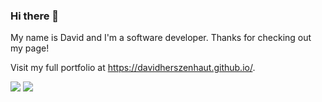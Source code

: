 ### Hi there 👋

My name is David and I'm a software developer. Thanks for checking out my page!

Visit my full portfolio at https://davidherszenhaut.github.io/.

<a href="mailto:david.herszenhaut@gmail.com"><img src="https://img.shields.io/badge/gmail-red?style=for-the-badge&logo=gmail&labelColor=white"></a> <a href="https://www.linkedin.com/in/davidherszenhaut/"><img src="https://img.shields.io/badge/linkedin-blue?style=for-the-badge&logo=linkedin&labelColor=gray"></a>

<!--
**davidherszenhaut/davidherszenhaut** is a ✨ _special_ ✨ repository because its `README.md` (this file) appears on your GitHub profile.

Here are some ideas to get you started:

- 🔭 I’m currently working on ...
- 🌱 I’m currently learning ...
- 👯 I’m looking to collaborate on ...
- 🤔 I’m looking for help with ...
- 💬 Ask me about ...
- 📫 How to reach me: ...
- 😄 Pronouns: ...
- ⚡ Fun fact: ...
-->
